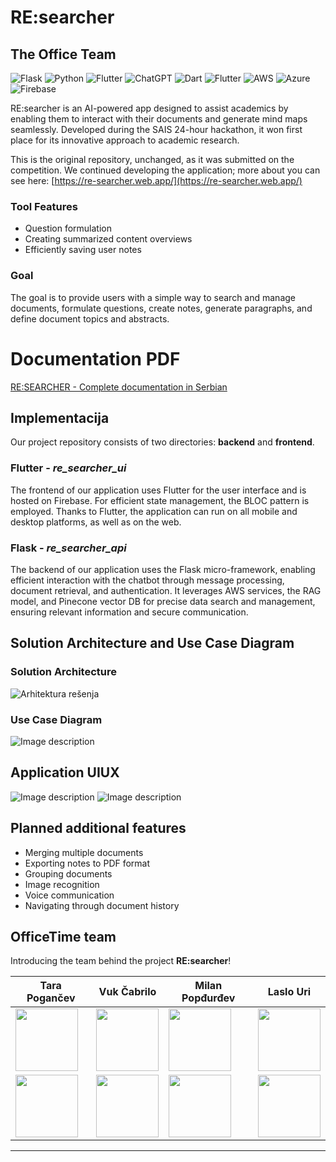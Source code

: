 # RE:searcher
## The Office Team

![Flask](https://img.shields.io/badge/flask-%23000.svg?style=for-the-badge&logo=flask&logoColor=white)
![Python](https://img.shields.io/badge/python-3670A0?style=for-the-badge&logo=python&logoColor=ffdd54)
![Flutter](https://img.shields.io/badge/Flutter-%2302569B.svg?style=for-the-badge&logo=Flutter&logoColor=white)
![ChatGPT](https://img.shields.io/badge/chatGPT-74aa9c?style=for-the-badge&logo=openai&logoColor=white)
![Dart](https://img.shields.io/badge/dart-%230175C2.svg?style=for-the-badge&logo=dart&logoColor=white)
![Flutter](https://img.shields.io/badge/Flutter-%2302569B.svg?style=for-the-badge&logo=Flutter&logoColor=white)
![AWS](https://img.shields.io/badge/AWS-%23FF9900.svg?style=for-the-badge&logo=amazon-aws&logoColor=white)
![Azure](https://img.shields.io/badge/azure-%230072C6.svg?style=for-the-badge&logo=microsoftazure&logoColor=white)
![Firebase](https://img.shields.io/badge/firebase-%23039BE5.svg?style=for-the-badge&logo=firebase)

RE:searcher is an AI-powered app designed to assist academics by enabling them to interact with their documents and generate mind maps seamlessly. Developed during the SAIS 24-hour hackathon, it won first place for its innovative approach to academic research.

This is the original repository, unchanged, as it was submitted on the competition. We continued developing the application; more about you can see here: [https://re-searcher.web.app/](https://re-searcher.web.app/)

### Tool Features
- Question formulation
- Creating summarized content overviews
- Efficiently saving user notes

### Goal

The goal is to provide users with a simple way to search and manage documents, formulate questions, create notes, generate paragraphs, and define document topics and abstracts.

# Documentation PDF
[RE:SEARCHER - Complete documentation in Serbian](https://github.com/Serbian-AI-Society/OfficeTime/blob/main/assets/REsearcher%20Dokumentacija.pdf)

## Implementacija

Our project repository consists of two directories: **backend** and **frontend**.

### Flutter - _re_searcher_ui_

The frontend of our application uses Flutter for the user interface and is hosted on Firebase. For efficient state management, the BLOC pattern is employed. Thanks to Flutter, the application can run on all mobile and desktop platforms, as well as on the web.

### Flask - _re_searcher_api_

The backend of our application uses the Flask micro-framework, enabling efficient interaction with the chatbot through message processing, document retrieval, and authentication. It leverages AWS services, the RAG model, and Pinecone vector DB for precise data search and management, ensuring relevant information and secure communication.

## Solution Architecture and Use Case Diagram

### Solution Architecture

<image src="assets/project_architecture.jpg" alt="Arhitektura rešenja">

### Use Case Diagram

<image src="assets/UseCase.png" alt="Image description">

## Application UIUX

<image src="assets/showcase.gif" alt="Image description">

<image src="assets/Screenshot1.jpg" alt="Image description">

## Planned additional features

- Merging multiple documents
- Exporting notes to PDF format
- Grouping documents
- Image recognition
- Voice communication
- Navigating through document history

## OfficeTime team

Introducing the team behind the project **RE:searcher**!


Tara Pogančev | Vuk Čabrilo | Milan Popđurđev | Laslo Uri
--- | --- | --- | ---
<a href="https://www.github.com/tara-pogancev/"><image src="re_searcher_ui/assets/tara.jpg" height="auto" width="100" style="border-radius:0%"></a>|<a href="https://www.github.com/vukca/"><image src="re_searcher_ui/assets/vuk.jpg" height="auto" width="100" style="border-radius:0%"></a> | <a href="https://www.github.com/milanp98/"><image src="re_searcher_ui/assets/milan.jpg" height="auto" width="100" style="border-radius:0%"></a> | <a href="https://github.com/laslo-uri/"><image src="re_searcher_ui/assets/laslo.jpg" height="auto" width="100" style="border-radius:0%"></a>
<a href="https://www.linkedin.com/in/tara-pogancev/"><image src="assets/TeamMembers/TaraReal.png" height="auto" width="100" style="border-radius:0%"></a>|<a href="https://www.linkedin.com/in/vuk-%C4%8Dabrilo-63b369207/"><image src="assets/TeamMembers/VukReal.png" height="auto" width="100" style="border-radius:0%"></a> | <a href="https://www.linkedin.com/in/milan-pop%C4%91ur%C4%91ev/"><image src="assets/TeamMembers/MilanReal.png" height="auto" width="100" style="border-radius:0%"></a> | <a href="https://www.linkedin.com/in/laslo-uri/"><image src="assets/TeamMembers/LasloReal.png" height="auto" width="100" style="border-radius:0%"></a>

---
